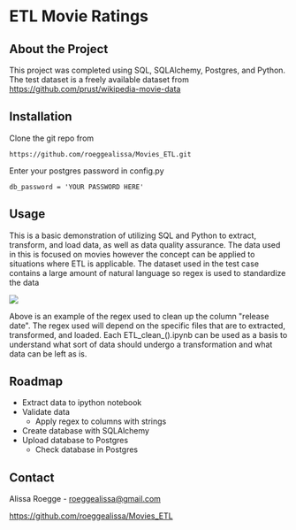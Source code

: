 # ETL Movie Ratings

## About the Project

This project was completed using SQL, SQLAlchemy, Postgres, and Python. The test dataset is a freely available dataset from https://github.com/prust/wikipedia-movie-data

## Installation

Clone the git repo from

``` https://github.com/roeggealissa/Movies_ETL.git ```

Enter your postgres password in config.py

``` db_password = 'YOUR PASSWORD HERE' ```

## Usage

This is a basic demonstration of utilizing SQL and Python to extract, transform, and load data, as well as data quality assurance. The data used in this is focused on movies however the concept can be applied to situations where ETL is applicable. The dataset used in the test case contains a large amount of natural language so regex is used to standardize the data

![](https://github.com/roeggealissa/Movies_ETL/blob/a7b7ea0b779f55e58beb4df1a39f332f598d201f/ETL_regex.png)

Above is an example of the regex used to clean up the column "release date". The regex used will depend on the specific files that are to extracted, transformed, and loaded. Each ETL_clean_().ipynb can be used as a basis to understand what sort of data should undergo a transformation and what data can be left as is.

## Roadmap

* Extract data to ipython notebook
* Validate data
  * Apply regex to columns with strings
* Create database with SQLAlchemy 
* Upload database to Postgres
  * Check database in Postgres


## Contact

Alissa Roegge - roeggealissa@gmail.com

https://github.com/roeggealissa/Movies_ETL



